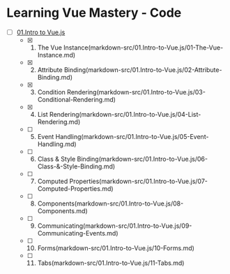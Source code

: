# Learning Vue Mastery - Code

- [ ] [01.Intro to Vue.js](markdown-src/01.Intro-to-Vue.js)
  - [x] 01. The Vue Instance(markdown-src/01.Intro-to-Vue.js/01-The-Vue-Instance.md)
  - [x] 02. Attribute Binding(markdown-src/01.Intro-to-Vue.js/02-Attribute-Binding.md)
  - [x] 03. Condition Rendering(markdown-src/01.Intro-to-Vue.js/03-Conditional-Rendering.md)
  - [x] 04. List Rendering(markdown-src/01.Intro-to-Vue.js/04-List-Rendering.md)
  - [ ] 05. Event Handling(markdown-src/01.Intro-to-Vue.js/05-Event-Handling.md)
  - [ ] 06. Class & Style Binding(markdown-src/01.Intro-to-Vue.js/06-Class-&-Style-Binding.md)
  - [ ] 07. Computed Properties(markdown-src/01.Intro-to-Vue.js/07-Computed-Properties.md)
  - [ ] 08. Components(markdown-src/01.Intro-to-Vue.js/08-Components.md)
  - [ ] 09. Communicating(markdown-src/01.Intro-to-Vue.js/09-Communicating-Events.md)
  - [ ] 10. Forms(markdown-src/01.Intro-to-Vue.js/10-Forms.md)
  - [ ] 11. Tabs(markdown-src/01.Intro-to-Vue.js/11-Tabs.md)